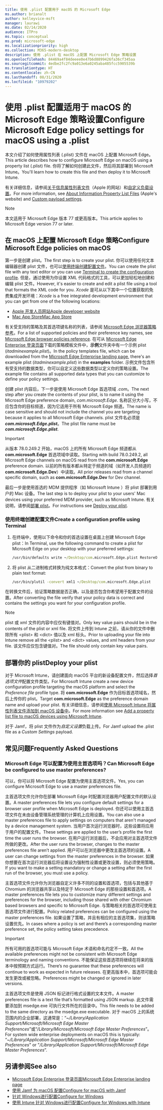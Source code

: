 ```yaml
---
title: 使用 .plist 配置用于 macOS 的 Microsoft Edge
ms.author: brianalt
author: kelleyvice-msft
manager: laurawi
ms.date: 02/14/2020
audience: ITPro
ms.topic: conceptual
ms.prod: microsoft-edge
ms.localizationpriority: high
ms.collection: M365-modern-desktop
description: 使用 .plist 在 macOS 上配置 Microsoft Edge 策略设置
ms.openlocfilehash: 84469a4f84deeee0e47b6d8899426fa36cf345aa
ms.sourcegitcommit: 4edbe2fc2fc9a013e6a0245aba485fcc5905539b
ms.translationtype: HT
ms.contentlocale: zh-CN
ms.lasthandoff: 08/31/2020
ms.locfileid: "10979202"
---
```

# <span data-ttu-id="8b368-103">使用 .plist 配置适用于 macOS 的 Microsoft Edge 策略设置</span><span class="sxs-lookup"><span data-stu-id="8b368-103">Configure Microsoft Edge policy settings for macOS using a .plist</span></span>

<span data-ttu-id="8b368-104">本文介绍了如何使用属性列表 (.plist) 文件在 macOS 上配置 Microsoft Edge。</span><span class="sxs-lookup"><span data-stu-id="8b368-104">This article describes how to configure Microsoft Edge on macOS using a property list (.plist) file.</span></span> <span data-ttu-id="8b368-105">你将了解如何创建此文件，然后将其部署到 Microsoft Intune。</span><span class="sxs-lookup"><span data-stu-id="8b368-105">You'll learn how to create this file and then deploy it to Microsoft Intune.</span></span>

<span data-ttu-id="8b368-106">有关详细信息，请参阅[关于信息属性列表文件](https://developer.apple.com/library/archive/documentation/General/Reference/InfoPlistKeyReference/Articles/AboutInformationPropertyListFiles.html)（Apple 的网站）和[自定义负载设置](https://support.apple.com/guide/mdm/custom-mdm9abbdbe7/1/web/1)。</span><span class="sxs-lookup"><span data-stu-id="8b368-106">For more information, see [About Information Property List Files](https://developer.apple.com/library/archive/documentation/General/Reference/InfoPlistKeyReference/Articles/AboutInformationPropertyListFiles.html) (Apple's website) and [Custom payload settings](https://support.apple.com/guide/mdm/custom-mdm9abbdbe7/1/web/1).</span></span>

> [!NOTE]
> <span data-ttu-id="8b368-107">本文适用于 Microsoft Edge 版本 77 或更高版本。</span><span class="sxs-lookup"><span data-stu-id="8b368-107">This article applies to Microsoft Edge version 77 or later.</span></span>

## <span data-ttu-id="8b368-108">在 macOS 上配置 Microsoft Edge 策略</span><span class="sxs-lookup"><span data-stu-id="8b368-108">Configure Microsoft Edge policies on macOS</span></span>

<span data-ttu-id="8b368-109">第一步是创建 plist。</span><span class="sxs-lookup"><span data-stu-id="8b368-109">The first step is to create your plist.</span></span> <span data-ttu-id="8b368-110">你可以使用任何文本编辑器创建 plist 文件，也可以[使用终端创建配置文件](#create-a-configuration-profile-using-terminal)。</span><span class="sxs-lookup"><span data-stu-id="8b368-110">You can create the plist file with any text editor or you can use [Terminal to create the configuration profile](#create-a-configuration-profile-using-terminal).</span></span> <span data-ttu-id="8b368-111">但是，通过使用为你设置 XML 代码格式的工具，可以更加轻松地创建和编辑 plist 文件。</span><span class="sxs-lookup"><span data-stu-id="8b368-111">However, it's easier to create and edit a plist file using a tool that formats the XML code for you.</span></span> <span data-ttu-id="8b368-112">*Xcode* 是可从以下其中一个位置获取的免费集成开发环境：</span><span class="sxs-lookup"><span data-stu-id="8b368-112">*Xcode* is a free integrated development environment that you can get from one of the following locations:</span></span>

- [<span data-ttu-id="8b368-113">Apple 开发人员网站</span><span class="sxs-lookup"><span data-stu-id="8b368-113">Apple developer website</span></span>](https://developer.apple.com/xcode/)
- [<span data-ttu-id="8b368-114">Mac App Store</span><span class="sxs-lookup"><span data-stu-id="8b368-114">Mac App Store</span></span>](https://apps.apple.com/app/xcode/id497799835?mt=12)

<span data-ttu-id="8b368-115">有关受支持的策略及其首选项键名称的列表，请参阅 [Microsoft Edge 浏览器策略参考](microsoft-edge-policies.md)。</span><span class="sxs-lookup"><span data-stu-id="8b368-115">For a list of supported policies and their preference key names, see [Microsoft Edge browser policies reference](microsoft-edge-policies.md).</span></span> <span data-ttu-id="8b368-116">在可从 [Microsoft Edge Enterprise 登录页面](https://aka.ms/EdgeEnterprise)下载的策略模板文件中，**示例**文件夹中有一个示例 plist (*itadminexample.plist*)。</span><span class="sxs-lookup"><span data-stu-id="8b368-116">In the policy templates file, which can be downloaded from the [Microsoft Edge Enterprise landing page](https://aka.ms/EdgeEnterprise), there's an example plist (*itadminexample.plist*) in the **examples** folder.</span></span> <span data-ttu-id="8b368-117">示例文件包含所有受支持的数据类型，你可以自定义这些数据类型以定义你的策略设置。</span><span class="sxs-lookup"><span data-stu-id="8b368-117">The example file contains all supported data types that you can customize to define your policy settings.</span></span> 

<span data-ttu-id="8b368-118">创建 plist 内容后，下一步是使用 Microsoft Edge 首选项域 *.com*。</span><span class="sxs-lookup"><span data-stu-id="8b368-118">The next step after you create the contents of your plist, is to name it using the Microsoft Edge preference domain, *com.microsoft.Edge*.</span></span> <span data-ttu-id="8b368-119">名称区分大小写，不应包含你的目标频道，因为它适用于所有 Microsoft Edge 频道。</span><span class="sxs-lookup"><span data-stu-id="8b368-119">The name is case sensitive and should not include the channel you are targeting because it applies to all Microsoft Edge channels.</span></span> <span data-ttu-id="8b368-120">plist 文件名必须是 **_com.microsoft.Edge.plist_**。</span><span class="sxs-lookup"><span data-stu-id="8b368-120">The plist file name must be **_com.microsoft.Edge.plist_**.</span></span> 

> [!IMPORTANT]
> <span data-ttu-id="8b368-121">从版本 78.0.249.2 开始，macOS 上的所有 Microsoft Edge 频道都从 **com.microsoft.Edge** 首选项域中读取。</span><span class="sxs-lookup"><span data-stu-id="8b368-121">Starting with build 78.0.249.2, all Microsoft Edge channels on macOS read from the **com.microsoft.Edge** preference domain.</span></span> <span data-ttu-id="8b368-122">以前的所有版本都从特定于频道的域（如开发人员频道的 **com.microsoft.Edge.Dev**）中读取。</span><span class="sxs-lookup"><span data-stu-id="8b368-122">All prior releases read from a channel specific domain, such as **com.microsoft.Edge.Dev** for Dev channel.</span></span>

<span data-ttu-id="8b368-123">最后一步是使用首选的 MDM 提供程序（如 Microsoft Intune ）将 plist 部署到用户的 Mac 设备。</span><span class="sxs-lookup"><span data-stu-id="8b368-123">The last step is to deploy your plist to your users' Mac devices using your preferred MDM provider, such as Microsoft Intune.</span></span> <span data-ttu-id="8b368-124">有关说明，请参阅[部署 plist](#deploy-your-plist)。</span><span class="sxs-lookup"><span data-stu-id="8b368-124">For instructions see [Deploy your plist](#deploy-your-plist).</span></span>

### <span data-ttu-id="8b368-125">使用终端创建配置文件</span><span class="sxs-lookup"><span data-stu-id="8b368-125">Create a configuration profile using Terminal</span></span>

1. <span data-ttu-id="8b368-126">在终端中，使用以下命令和你的首选设置在桌面上创建 Microsoft Edge plist：</span><span class="sxs-lookup"><span data-stu-id="8b368-126">In Terminal, use the following command to create a plist for Microsoft Edge on your desktop with your preferred settings:</span></span>

   ```cmd
   /usr/bin/defaults write ~/Desktop/com.microsoft.Edge.plist RestoreOnStartup -int 1
   ```

2. <span data-ttu-id="8b368-127">将 plist 从二进制格式转换为纯文本格式：</span><span class="sxs-lookup"><span data-stu-id="8b368-127">Convert the plist from binary to plain text format:</span></span>

   ```cmd
   /usr/bin/plutil -convert xml1 ~/Desktop/com.microsoft.Edge.plist
   ```
<span data-ttu-id="8b368-128">在转换文件后，验证策略数据是否正确，以及是否包含你希望用于配置文件的设置。</span><span class="sxs-lookup"><span data-stu-id="8b368-128">After converting the file verify that your policy data is correct and contains the settings you want for your configuration profile.</span></span>

> [!NOTE]
> <span data-ttu-id="8b368-129">plist 或 xml 文件的内容中应仅有键值对。</span><span class="sxs-lookup"><span data-stu-id="8b368-129">Only key value pairs should be in the contents of the plist or xml file.</span></span> <span data-ttu-id="8b368-130">将文件上传到 Intune 之前，请从你的文件中删除所有 \<plist> 和 \<dict> 值以及 xml 标头。</span><span class="sxs-lookup"><span data-stu-id="8b368-130">Prior to uploading your file into Intune remove all the \<plist> and \<dict> values, and xml headers from your file.</span></span> <span data-ttu-id="8b368-131">该文件应仅包含键值对。</span><span class="sxs-lookup"><span data-stu-id="8b368-131">The file should only contain key value pairs.</span></span>

## <span data-ttu-id="8b368-132">部署你的 plist</span><span class="sxs-lookup"><span data-stu-id="8b368-132">Deploy your plist</span></span>

<span data-ttu-id="8b368-133">对于 Microsoft Intune，请创建面向 macOS 平台的新设备配置文件，然后选择*首选项文件*配置文件类型。</span><span class="sxs-lookup"><span data-stu-id="8b368-133">For Microsoft Intune create a new device configuration profile targeting the macOS platform and select the *Preference file* profile type.</span></span> <span data-ttu-id="8b368-134">将 **com.microsoft.Edge** 作为目标首选项域名，然后上传你的 plist。</span><span class="sxs-lookup"><span data-stu-id="8b368-134">Target **com.microsoft.Edge** as the preference domain name and upload your plist.</span></span> <span data-ttu-id="8b368-135">有关详细信息，请参阅[使用 Microsoft Intune 将属性列表文件添加到 macOS 设备中](https://docs.microsoft.com/intune/configuration/preference-file-settings-macos)。</span><span class="sxs-lookup"><span data-stu-id="8b368-135">For more information see [Add a property list file to macOS devices using Microsoft Intune](https://docs.microsoft.com/intune/configuration/preference-file-settings-macos).</span></span>

<span data-ttu-id="8b368-136">对于 Jamf，将 plist 文件作为*自定义设置*负载上传。</span><span class="sxs-lookup"><span data-stu-id="8b368-136">For Jamf upload the .plist file as a *Custom Settings* payload.</span></span>

## <span data-ttu-id="8b368-137">常见问题</span><span class="sxs-lookup"><span data-stu-id="8b368-137">Frequently Asked Questions</span></span>

### <span data-ttu-id="8b368-138">Microsoft Edge 可以配置为使用主首选项吗？</span><span class="sxs-lookup"><span data-stu-id="8b368-138">Can Microsoft Edge be configured to use master preferences?</span></span>

<span data-ttu-id="8b368-139">可以，你可以将 Microsoft Edge 配置为使用主首选项文件。</span><span class="sxs-lookup"><span data-stu-id="8b368-139">Yes, you can configure Microsoft Edge to use a master preferences file.</span></span>

<span data-ttu-id="8b368-140">主首选项文件允许你在部署 Microsoft Edge 时配置浏览器用户配置文件的默认设置。</span><span class="sxs-lookup"><span data-stu-id="8b368-140">A master preferences file lets you configure default settings for a browser user profile when Microsoft Edge is deployed.</span></span> <span data-ttu-id="8b368-141">你还可以使用主首选项文件在未由设备管理系统管理的计算机上应用设置。</span><span class="sxs-lookup"><span data-stu-id="8b368-141">You can also use a master preferences file to apply settings on computers that aren't managed by a device management system.</span></span> <span data-ttu-id="8b368-142">当用户首次运行浏览器时，这些设置将应用于用户的配置文件。</span><span class="sxs-lookup"><span data-stu-id="8b368-142">These settings are applied to the user’s profile the first time the user runs the browser.</span></span> <span data-ttu-id="8b368-143">在用户运行浏览器后，不会应用对主首选项文件所做的更改。</span><span class="sxs-lookup"><span data-stu-id="8b368-143">After the user runs the browser, changes to the master preferences file aren’t applied.</span></span> <span data-ttu-id="8b368-144">用户可以在浏览器中更改主首选项的设置。</span><span class="sxs-lookup"><span data-stu-id="8b368-144">A user can change settings from the master preferences in the browser.</span></span> <span data-ttu-id="8b368-145">如果你想要在首次运行浏览器后将设置设为强制性设置或更改设置，则必须使用策略。</span><span class="sxs-lookup"><span data-stu-id="8b368-145">If you want to make a setting mandatory or change a setting after the first run of the browser, you must use a policy.</span></span>

<span data-ttu-id="8b368-146">主首选项文件允许你为浏览器自定义许多不同的设置和首选项，包括与其他基于 Chromium 的浏览器共享以及特定于 Microsoft Edge 的那些设置和首选项。</span><span class="sxs-lookup"><span data-stu-id="8b368-146">A master preferences file lets you to customize many different settings and preferences for the browser, including those shared with other Chromium based browsers and specific to Microsoft Edge.</span></span>  <span data-ttu-id="8b368-147">与策略相关的首选项可使用主首选项文件进行配置。</span><span class="sxs-lookup"><span data-stu-id="8b368-147">Policy related preferences can be configured using the master preferences file.</span></span> <span data-ttu-id="8b368-148">如果设置了策略，并且有相应的主首选项集，则该策略设置优先。</span><span class="sxs-lookup"><span data-stu-id="8b368-148">In cases where a policy is set and there’s a corresponding master preference set, the policy setting takes precedence.</span></span>

> [!IMPORTANT]
> <span data-ttu-id="8b368-149">所有可用的首选项可能与 Microsoft Edge 术语和命名约定不一致。</span><span class="sxs-lookup"><span data-stu-id="8b368-149">All the available preferences might not be consistent with Microsoft Edge terminology and naming conventions.</span></span>  <span data-ttu-id="8b368-150">不能保证这些首选项将继续在将来的版本中按预期方式运行。</span><span class="sxs-lookup"><span data-stu-id="8b368-150">There’s no guarantee that these preferences will continue to work as expected in future releases.</span></span> <span data-ttu-id="8b368-151">在更高版本中，首选项可能会发生更改或被忽略。</span><span class="sxs-lookup"><span data-stu-id="8b368-151">Preferences might be changed or ignored in later versions.</span></span>

<span data-ttu-id="8b368-152">主首选项文件是使用 JSON 标记进行格式设置的文本文件。</span><span class="sxs-lookup"><span data-stu-id="8b368-152">A master preferences file is a text file that’s formatted using JSON markup.</span></span> <span data-ttu-id="8b368-153">此文件需要添加到 msedge.exe 可执行文件所在的目录中。</span><span class="sxs-lookup"><span data-stu-id="8b368-153">This file needs to be added to the same directory as the msedge.exe executable.</span></span> <span data-ttu-id="8b368-154">对于 macOS 上的系统范围内的企业部署，这通常是：“*~/Library/Application Support/Microsoft/Microsoft Edge Master Preferences*”或“*/Library/Microsoft/Microsoft Edge Master Preferences*”。</span><span class="sxs-lookup"><span data-stu-id="8b368-154">For system wide enterprise deployments on macOS this is typically: “*~/Library/Application Support/Microsoft/Microsoft Edge Master Preferences*" or "*/Library/Application Support/Microsoft/Microsoft Edge Master Preferences*”.</span></span>

## <span data-ttu-id="8b368-155">另请参阅</span><span class="sxs-lookup"><span data-stu-id="8b368-155">See also</span></span>

- [<span data-ttu-id="8b368-156">Microsoft Edge Enterprise 登录页面</span><span class="sxs-lookup"><span data-stu-id="8b368-156">Microsoft Edge Enterprise landing page</span></span>](https://aka.ms/EdgeEnterprise)
- [<span data-ttu-id="8b368-157">使用 Jamf 为 macOS 配置</span><span class="sxs-lookup"><span data-stu-id="8b368-157">Configure for macOS with Jamf</span></span>](configure-microsoft-edge-on-mac-jamf.md)
- [<span data-ttu-id="8b368-158">针对 Windows进行配置</span><span class="sxs-lookup"><span data-stu-id="8b368-158">Configure for Windows</span></span>](configure-microsoft-edge.md)
- [<span data-ttu-id="8b368-159">使用 Intune 针对 Windows进行配置</span><span class="sxs-lookup"><span data-stu-id="8b368-159">Configure for Windows with Intune</span></span>](configure-edge-with-intune.md)
